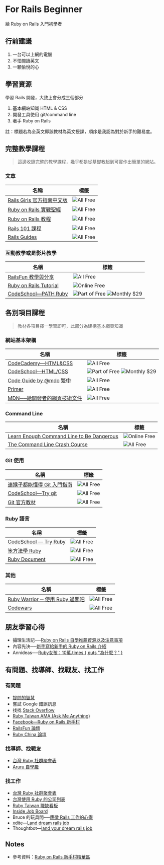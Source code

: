 # For Rails Beginner

給 Ruby on Rails 入門初學者


## 行前建議

1. 一台可以上網的電腦
2. 不怕閱讀英文
3. 一顆愉悅的心


## 學習資源

學習 Rails 開發，大致上會分成三個部分

1. 基本網站知識 HTML & CSS
2. 開發工具使用 git/command line
3. 著手 Ruby on Rails

註：標題若為全英文即該教材為英文授課，順序是我認為對於新手的難易度。


## 完整教學課程

> 這邊收錄完整的教學課程，幾乎都是從基礎教起到可實作出簡單的網站。

### 文章

名稱|標籤|
--- | ---
[Rails Girls 官方指南中文版](http://railsgirls.tw/) | ![][All/Free]
[Ruby on Rails 實戰聖經](https://ihower.tw/rails4/) | ![][All/Free]
[Ruby on Rails 教程](http://railstutorial-china.org/) | ![][All/Free]
[Rails 101 課程](http://courses.growthschool.com/courses/rails-101) | ![][All/Free]
[Rails Guides](http://guides.rubyonrails.org/) | ![][All/Free]

### 互動教學或是影片教學
名稱|標籤|
--- | ---
[RailsFun 教學與分享](https://www.youtube.com/playlist?list=PLJ6M-k9dQEQ3VsyOZQwjZ5GdjaLJH3eB_) | ![][All/Free]
[Ruby on Rails Tutorial](https://www.railstutorial.org/) | ![][Online/Free]
[CodeSchool—PATH Ruby](https://www.codeschool.com/paths/ruby) | ![][Part of/Free] ![][Monthly/$29]


## 各別項目課程

> 教材各項目擇一學習即可，此部分為建構基本網頁知識

### 網站基本架構
名稱|標籤|
--- | ---
[CodeCademy—HTML&CSS](https://www.codecademy.com/learn/web) | ![][All/Free]
[CodeSchool—HTML/CSS](https://www.codeschool.com/paths/html-css) | ![][Part of/Free] ![][Monthly/$29]
[Code Guide by @mdo](http://mdo.github.io/code-guide/) [繁中](http://juanitofatas.com/code-guide/) | ![][All/Free]
[Primer](http://primercss.io) | ![][All/Free]
[MDN──給開發者的網頁技術文件](https://developer.mozilla.org/zh-TW/docs/Web) | ![][All/Free]

### Command Line
名稱|標籤|
--- | ---
[Learn Enough Command Line to Be Dangerous](http://www.learnenough.com/command-line-tutorial) | ![][Online/Free]
[The Command Line Crash Course](http://cli.learncodethehardway.org/book/) | ![][All/Free]

### Git 使用
名稱|標籤|
--- | ---
[連猴子都能懂得 Git 入門指南](https://backlogtool.com/git-guide/tw/) | ![][All/Free]
[CodeSchool—Try git](https://www.codeschool.com/courses/try-git) | ![][All/Free]
[Git 官方教材](http://git-scm.com/book/zh/ch1-4.html) | ![][All/Free]

### Ruby 語言
名稱|標籤|
--- | ---
[CodeSchool — Try Ruby](https://www.codeschool.com/courses/try-ruby) | ![][All/Free]
[笨方法學 Ruby](http://lrthw.github.io/) | ![][All/Free]
[Ruby Document](http://ruby-doc.org) | ![][All/Free]

### 其他
名稱|標籤|
--- | ---
[Ruby Warrior ─ 使用 Ruby 過關吧](https://www.bloc.io/ruby-warrior/#/) | ![][All/Free]
[Codewars](http://www.codewars.com/) | ![][All/Free]


## 朋友學習心得

- 攝理生活記──[Ruby on Rails 自學推薦資源以及注意事項](http://blog.cgmlife.net/posts/2014/04/12/recommended-ruby-on-rails-learning-resources)
- 內容先決──[新手寫給新手的 Ruby on Rails 介紹](http://disco26.logdown.com/posts/168410-novice-to-novice-ruby-on-rails-introduction)
- Annideas──[Ruby女孩：10萬.times { puts "為什麼？" }](http://blog.annideas.com/ironman7)

## 有問題、找導師、找戰友、找工作

### 有問題
  - [提問的智慧](https://github.com/ryanhanwu/How-To-Ask-Questions-The-Smart-Way)
  - 嘗試 Google 錯誤訊息
  - 找找 [Stack Overflow](http://stackoverflow.com/)
  - [Ruby Taiwan AMA (Ask Me Anything)](https://github.com/rubytaiwan/AMA)
  - [Facebook—Ruby on Rails 新手村](https://www.facebook.com/groups/RailsRookie/)
  - [RailsFun 論壇](http://railsfun.tw/)
  - [Ruby China 論壇](https://ruby-china.org/)

### 找導師、找戰友
  - [台灣 Ruby 社群聚會表](https://github.com/rubytaiwan/rubytw-reboot/wiki/Meetups)
  - [Aruru 自學趣](http://www.aruru.co/)

### 找工作
  - [台灣 Ruby 社群聚會表](https://github.com/rubytaiwan/rubytw-reboot/wiki/Meetups)
  - [台灣使用 Ruby 的公司列表](https://github.com/rubytaiwan/AMA/wiki/Companies)
  - [Ruby Taiwan 職缺看板](http://jobs.ruby.tw/)
  - [Inside Job Board](https://jobs.inside.com.tw/jobs/index?c=&k=ruby+rails)
  - Bruce 的玩具間──[應徵 Rails 工作的心得](http://toyroom.bruceli.net/tw/2014/02/26/my-experience-on-applying-rails-jobs.html)
  - xdite—[Land dream rails job](https://xdite.gitbooks.io/land-dream-rails-job/content/)
  - Thoughtbot—[land your dream rails job](https://upcase.com/pages/land-your-dream-rails-job)


## Notes

- 參考資料：[Ruby on Rails 新手村精華區](http://bit.ly/1A3j4zE)


[All/Free]: https://img.shields.io/badge/All-free-green.svg?style=flat-square "All Free"
[Online/Free]: https://img.shields.io/badge/Online-free-green.svg?style=flat-square "Online Free"
[Part of/Free]: https://img.shields.io/badge/Part_of-free-green.svg?style=flat-square "Part of Free"
[Monthly/$29]: https://img.shields.io/badge/Monthly-$29-red.svg?style=flat-square "Monthly $29"
